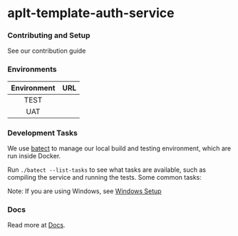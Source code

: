 # aplt-template-auth-service

### Contributing and Setup
See our contribution guide

### Environments
|Environment|URL|
|:----:|:----:|
|TEST||
|UAT||

### Development Tasks
We use [batect](https://github.com/batect/batect) to manage our local build and testing environment, which are run inside Docker.

Run `./batect --list-tasks` to see what tasks are available, such as compiling the service and running the tests. Some common tasks:

Note: If you are using Windows, see [Windows Setup](https://)

### Docs

Read more at [Docs](/docs).
